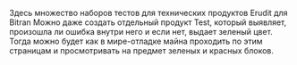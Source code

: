 Здесь множество наборов тестов для технических продуктов Erudit для Bitran
Можно даже создать отдельный продукт Test, который выявляет, произошла ли ошибка внутри него и если нет, выдает зеленый цвет.
Тогда можно будет как в мире-отладке майна проходить по этим страницам и просмотривать на предмет зеленых и красных блоков.
